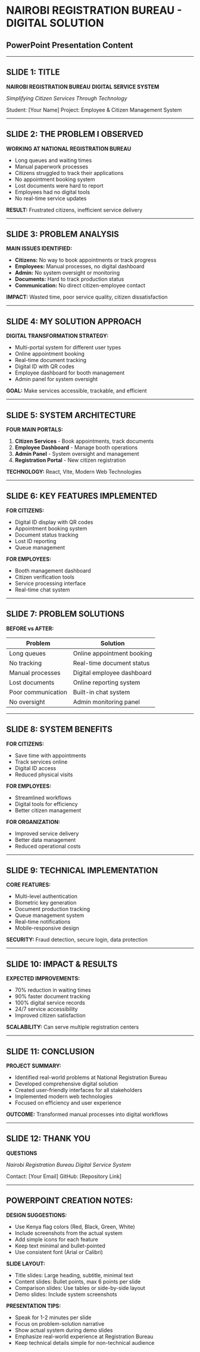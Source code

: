 # NAIROBI REGISTRATION BUREAU - DIGITAL SOLUTION
## PowerPoint Presentation Content

---

## SLIDE 1: TITLE
**NAIROBI REGISTRATION BUREAU**
**DIGITAL SERVICE SYSTEM**

*Simplifying Citizen Services Through Technology*

Student: [Your Name]
Project: Employee & Citizen Management System

---

## SLIDE 2: THE PROBLEM I OBSERVED

**WORKING AT NATIONAL REGISTRATION BUREAU**
- Long queues and waiting times
- Manual paperwork processes
- Citizens struggled to track their applications
- No appointment booking system
- Lost documents were hard to report
- Employees had no digital tools
- No real-time service updates

**RESULT:** Frustrated citizens, inefficient service delivery

---

## SLIDE 3: PROBLEM ANALYSIS

**MAIN ISSUES IDENTIFIED:**
- **Citizens:** No way to book appointments or track progress
- **Employees:** Manual processes, no digital dashboard
- **Admin:** No system oversight or monitoring
- **Documents:** Hard to track production status
- **Communication:** No direct citizen-employee contact

**IMPACT:** Wasted time, poor service quality, citizen dissatisfaction

---

## SLIDE 4: MY SOLUTION APPROACH

**DIGITAL TRANSFORMATION STRATEGY:**
- Multi-portal system for different user types
- Online appointment booking
- Real-time document tracking
- Digital ID with QR codes
- Employee dashboard for booth management
- Admin panel for system oversight

**GOAL:** Make services accessible, trackable, and efficient

---

## SLIDE 5: SYSTEM ARCHITECTURE

**FOUR MAIN PORTALS:**
1. **Citizen Services** - Book appointments, track documents
2. **Employee Dashboard** - Manage booth operations
3. **Admin Panel** - System oversight and management
4. **Registration Portal** - New citizen registration

**TECHNOLOGY:** React, Vite, Modern Web Technologies

---

## SLIDE 6: KEY FEATURES IMPLEMENTED

**FOR CITIZENS:**
- Digital ID display with QR codes
- Appointment booking system
- Document status tracking
- Lost ID reporting
- Queue management

**FOR EMPLOYEES:**
- Booth management dashboard
- Citizen verification tools
- Service processing interface
- Real-time chat system

---

## SLIDE 7: PROBLEM SOLUTIONS

**BEFORE vs AFTER:**

| Problem | Solution |
|---------|----------|
| Long queues | Online appointment booking |
| No tracking | Real-time document status |
| Manual processes | Digital employee dashboard |
| Lost documents | Online reporting system |
| Poor communication | Built-in chat system |
| No oversight | Admin monitoring panel |

---

## SLIDE 8: SYSTEM BENEFITS

**FOR CITIZENS:**
- Save time with appointments
- Track services online
- Digital ID access
- Reduced physical visits

**FOR EMPLOYEES:**
- Streamlined workflows
- Digital tools for efficiency
- Better citizen management

**FOR ORGANIZATION:**
- Improved service delivery
- Better data management
- Reduced operational costs

---

## SLIDE 9: TECHNICAL IMPLEMENTATION

**CORE FEATURES:**
- Multi-level authentication
- Biometric key generation
- Document production tracking
- Queue management system
- Real-time notifications
- Mobile-responsive design

**SECURITY:** Fraud detection, secure login, data protection

---

## SLIDE 10: IMPACT & RESULTS

**EXPECTED IMPROVEMENTS:**
- 70% reduction in waiting times
- 90% faster document tracking
- 100% digital service records
- 24/7 service accessibility
- Improved citizen satisfaction

**SCALABILITY:** Can serve multiple registration centers

---

## SLIDE 11: CONCLUSION

**PROJECT SUMMARY:**
- Identified real-world problems at National Registration Bureau
- Developed comprehensive digital solution
- Created user-friendly interfaces for all stakeholders
- Implemented modern web technologies
- Focused on efficiency and user experience

**OUTCOME:** Transformed manual processes into digital workflows

---

## SLIDE 12: THANK YOU

**QUESTIONS**

*Nairobi Registration Bureau*
*Digital Service System*

Contact: [Your Email]
GitHub: [Repository Link]

---

## POWERPOINT CREATION NOTES:

**DESIGN SUGGESTIONS:**
- Use Kenya flag colors (Red, Black, Green, White)
- Include screenshots from the actual system
- Add simple icons for each feature
- Keep text minimal and bullet-pointed
- Use consistent font (Arial or Calibri)

**SLIDE LAYOUT:**
- Title slides: Large heading, subtitle, minimal text
- Content slides: Bullet points, max 6 points per slide
- Comparison slides: Use tables or side-by-side layout
- Demo slides: Include system screenshots

**PRESENTATION TIPS:**
- Speak for 1-2 minutes per slide
- Focus on problem-solution narrative
- Show actual system during demo slides
- Emphasize real-world experience at Registration Bureau
- Keep technical details simple for non-technical audience